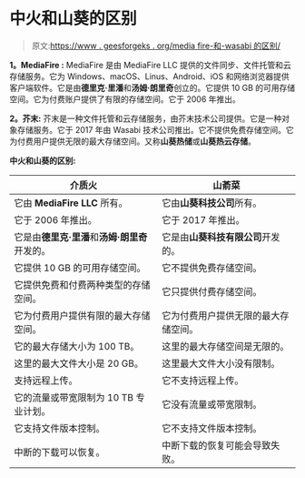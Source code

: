 # 中火和山葵的区别

> 原文:[https://www . geesforgeks . org/media fire-和-wasabi 的区别/](https://www.geeksforgeeks.org/difference-between-mediafire-and-wasabi/)

**1。MediaFire :**
MediaFire 是由 MediaFire LLC 提供的文件同步、文件托管和云存储服务。它为 Windows、macOS、Linus、Android、iOS 和网络浏览器提供客户端软件。它是由**德里克·里潘**和**汤姆·朗里奇**创立的。它提供 10 GB 的可用存储空间。它为付费账户提供了有限的存储空间。它于 2006 年推出。

**2。芥末:**
芥末是一种文件托管和云存储服务，由芥末技术公司提供。它是一种对象存储服务。它于 2017 年由 Wasabi 技术公司推出。它不提供免费存储空间。它为付费用户提供无限的最大存储空间。又称**山葵热储**或**山葵热云存储**。

**中火和山葵的区别:**

<center>

| 介质火 | 山萮菜 |
| --- | --- |
| 它由 **MediaFire LLC** 所有。 | 它由**山葵科技公司**所有。 |
| 它于 2006 年推出。 | 它于 2017 年推出。 |
| 它是由**德里克·里潘**和**汤姆·朗里奇**开发的。 | 它是由**山葵科技有限公司**开发的。 |
| 它提供 10 GB 的可用存储空间。 | 它不提供免费存储空间。 |
| 它提供免费和付费两种类型的存储空间。 | 它只提供付费存储空间。 |
| 它为付费用户提供有限的最大存储空间。 | 它为付费用户提供无限的最大存储空间。 |
| 它的最大存储大小为 100 TB。 | 这里的最大存储空间是无限的。 |
| 这里的最大文件大小是 20 GB。 | 这里最大文件大小没有限制。 |
| 支持远程上传。 | 它不支持远程上传。 |
| 它的流量或带宽限制为 10 TB 专业计划。 | 它没有流量或带宽限制。 |
| 它支持文件版本控制。 | 它不支持文件版本控制。 |
| 中断的下载可以恢复。 | 中断下载的恢复可能会导致失败。 |

</center>